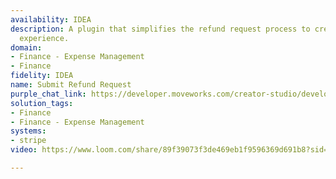 ```yaml
---
availability: IDEA
description: A plugin that simplifies the refund request process to create a smoother
  experience.
domain:
- Finance - Expense Management
- Finance
fidelity: IDEA
name: Submit Refund Request
purple_chat_link: https://developer.moveworks.com/creator-studio/developer-tools/purple-chat?conversation=%7B%22messages%22%3A%5B%7B%22parts%22%3A%5B%7B%22richText%22%3A%22%3Cp%3ECan+I+get+a+summary+of+recent+Stripe+transactions%3F%3C%2Fp%3E%22%7D%5D%2C%22role%22%3A%22user%22%7D%2C%7B%22parts%22%3A%5B%7B%22richText%22%3A%22%3Cp%3ESure%2C+here+are+your+5+most+recent+Stripe+transactions%3A%3C%2Fp%3E%5Cn%3Cul%3E%5Cn+%3Cli%3E%3Cstrong%3ETransaction+ID%3A%3C%2Fstrong%3E+ch_123%2C+%3Cstrong%3EDate%3A%3C%2Fstrong%3E+2024-01-20%2C+%3Cstrong%3EAmount%3A%3C%2Fstrong%3E+%24100.00%2C+%3Cstrong%3EStatus%3A%3C%2Fstrong%3E+Succeeded%3C%2Fli%3E%5Cn+%3Cli%3E%3Cstrong%3ETransaction+ID%3A%3C%2Fstrong%3E+ch_456%2C+%3Cstrong%3EDate%3A%3C%2Fstrong%3E+2024-01-15%2C+%3Cstrong%3EAmount%3A%3C%2Fstrong%3E+%2450.00%2C+%3Cstrong%3EStatus%3A%3C%2Fstrong%3E+Succeeded%3C%2Fli%3E%5Cn+%3Cli%3E%3Cstrong%3ETransaction+ID%3A%3C%2Fstrong%3E+ch_789%2C+%3Cstrong%3EDate%3A%3C%2Fstrong%3E+2024-01-10%2C+%3Cstrong%3EAmount%3A%3C%2Fstrong%3E+%2475.00%2C+%3Cstrong%3EStatus%3A%3C%2Fstrong%3E+Succeeded%3C%2Fli%3E%5Cn+%3Cli%3E%3Cstrong%3ETransaction+ID%3A%3C%2Fstrong%3E+ch_101%2C+%3Cstrong%3EDate%3A%3C%2Fstrong%3E+2024-01-05%2C+%3Cstrong%3EAmount%3A%3C%2Fstrong%3E+%2425.00%2C+%3Cstrong%3EStatus%3A%3C%2Fstrong%3E+Failed%3C%2Fli%3E%5Cn+%3Cli%3E%3Cstrong%3ETransaction+ID%3A%3C%2Fstrong%3E+ch_112%2C+%3Cstrong%3EDate%3A%3C%2Fstrong%3E+2023-12-30%2C+%3Cstrong%3EAmount%3A%3C%2Fstrong%3E+%24200.00%2C+%3Cstrong%3EStatus%3A%3C%2Fstrong%3E+Succeeded%3C%2Fli%3E%5Cn%3C%2Ful%3E%22%7D%5D%2C%22role%22%3A%22assistant%22%7D%2C%7B%22parts%22%3A%5B%7B%22richText%22%3A%22I%27d+like+to+request+a+refund+for+transaction+ch_123.%22%7D%5D%2C%22role%22%3A%22user%22%7D%2C%7B%22parts%22%3A%5B%7B%22richText%22%3A%22%3Cp%3EOkay%2C+I+can+help+with+that.+What+is+the+reason+for+this+refund%3F%3C%2Fp%3E%22%7D%5D%2C%22role%22%3A%22assistant%22%7D%2C%7B%22parts%22%3A%5B%7B%22richText%22%3A%22%3Cp%3EI+returned+the+item.%26nbsp%3B%3C%2Fp%3E%22%7D%5D%2C%22role%22%3A%22user%22%7D%2C%7B%22parts%22%3A%5B%7B%22richText%22%3A%22%3Cp%3EOkay%2C+I+have+all+the+information.+Please+confirm+the+refund+details%3A%3C%2Fp%3E%5Cn%3Cul%3E%5Cn++%3Cli%3E%3Cstrong%3ETransaction+ID%3A%3C%2Fstrong%3E+ch_123%3C%2Fli%3E%5Cn++%3Cli%3E%3Cstrong%3EAmount%3A%3C%2Fstrong%3E+%24100.00%3C%2Fli%3E%5Cn++%3Cli%3E%3Cstrong%3EReason%3A%3C%2Fstrong%3E+Item+was+returned%26nbsp%3B%3C%2Fli%3E%5Cn%3C%2Ful%3E%5Cn%3Cp%3ESubmit+this+refund+request%3F%3C%2Fp%3E%22%7D%2C%7B%22buttons%22%3A%5B%7B%22buttonText%22%3A%22Submit+Refund%22%2C%22style%22%3A%22filled%22%7D%2C%7B%22buttonText%22%3A%22Edit+Details%22%2C%22style%22%3A%22outlined%22%7D%2C%7B%22buttonText%22%3A%22Cancel%22%2C%22style%22%3A%22outlined%22%7D%5D%7D%5D%2C%22role%22%3A%22assistant%22%7D%5D%7D
solution_tags:
- Finance
- Finance - Expense Management
systems:
- stripe
video: https://www.loom.com/share/89f39073f3de469eb1f9596369d691b8?sid=6c6884d1-f89d-44dc-9a20-1a47171b8490

---
```

